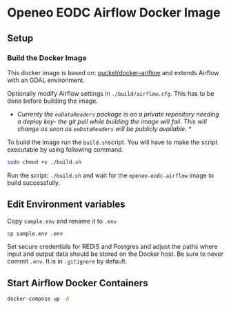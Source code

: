 # Openeo EODC Airflow Docker Image

## Setup

### Build the Docker Image

This docker image is based on: [puckel/docker-ariflow](https://github.com/puckel/docker-airflow) and extends Airflow with
an GDAL environment.

Optionally modify Airflow settings in `./build/airflow.cfg`. This has to be done before building the image.

* *Currenty the `eoDataReaders` package is on a private repository needing a deploy key- the git pull while building the image will fail. This will change as soon as `eoDataReaders` will be publicly available.* *

To build the image run the `build.sh`script. You will have to make the script executable by using following command.

```bash
sudo chmod +x ./build.sh
```

Run the script: `./build.sh` and wait for the `openeo-eodc-airflow` image to build successfully.

## Edit Environment variables

Copy `sample.env` and rename it to `.env`

``` bash
cp sample.env .env
```

Set secure credentials for REDIS and Postgres and adjust the paths where input and output data should be stored on the Docker host. Be sure to never commit `.env`. It is in `.gitignore` by default.

## Start Airflow Docker Containers

```bash
docker-compose up -d
```
